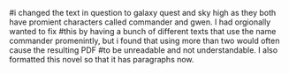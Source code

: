 #i changed the text in question to galaxy quest and sky high as they both have promient characters called commander and gwen.  I had orgionally wanted to fix
#this by having a bunch of different texts that use the name commander promenintly, but i found that using more than two would often cause the resulting PDF
#to be unreadable and not understandable.  I also formatted this novel so that it has paragraphs now.
